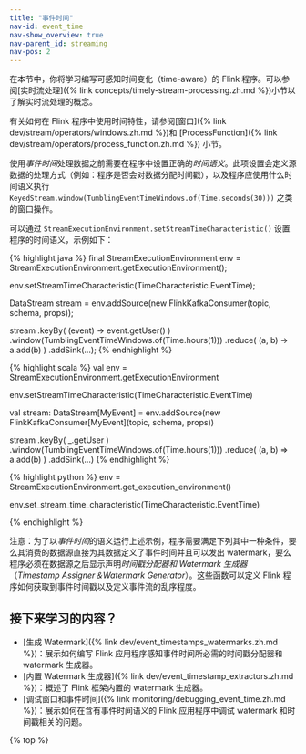 ```yaml
---
title: "事件时间"
nav-id: event_time
nav-show_overview: true
nav-parent_id: streaming
nav-pos: 2
---
```

<!--
Licensed to the Apache Software Foundation (ASF) under one
or more contributor license agreements.  See the NOTICE file
distributed with this work for additional information
regarding copyright ownership.  The ASF licenses this file
to you under the Apache License, Version 2.0 (the
"License"); you may not use this file except in compliance
with the License.  You may obtain a copy of the License at

  http://www.apache.org/licenses/LICENSE-2.0

Unless required by applicable law or agreed to in writing,
software distributed under the License is distributed on an
"AS IS" BASIS, WITHOUT WARRANTIES OR CONDITIONS OF ANY
KIND, either express or implied.  See the License for the
specific language governing permissions and limitations
under the License.
-->

在本节中，你将学习编写可感知时间变化（time-aware）的 Flink 程序。可以参阅[实时流处理]({% link concepts/timely-stream-processing.zh.md %})小节以了解实时流处理的概念。

有关如何在 Flink 程序中使用时间特性，请参阅[窗口]({% link dev/stream/operators/windows.zh.md %})和 [ProcessFunction]({% link dev/stream/operators/process_function.zh.md %}) 小节。

使用*事件时间*处理数据之前需要在程序中设置正确的*时间语义*。此项设置会定义源数据的处理方式（例如：程序是否会对数据分配时间戳），以及程序应使用什么时间语义执行 `KeyedStream.window(TumblingEventTimeWindows.of(Time.seconds(30)))` 之类的窗口操作。

可以通过 `StreamExecutionEnvironment.setStreamTimeCharacteristic()` 设置程序的时间语义，示例如下：

<div class="codetabs" markdown="1">
<div data-lang="java" markdown="1">
{% highlight java %}
final StreamExecutionEnvironment env = StreamExecutionEnvironment.getExecutionEnvironment();

env.setStreamTimeCharacteristic(TimeCharacteristic.EventTime);

DataStream<MyEvent> stream = env.addSource(new FlinkKafkaConsumer<MyEvent>(topic, schema, props));

stream
    .keyBy( (event) -> event.getUser() )
    .window(TumblingEventTimeWindows.of(Time.hours(1)))
    .reduce( (a, b) -> a.add(b) )
    .addSink(...);
{% endhighlight %}
</div>
<div data-lang="scala" markdown="1">
{% highlight scala %}
val env = StreamExecutionEnvironment.getExecutionEnvironment

env.setStreamTimeCharacteristic(TimeCharacteristic.EventTime)

val stream: DataStream[MyEvent] = env.addSource(new FlinkKafkaConsumer[MyEvent](topic, schema, props))

stream
    .keyBy( _.getUser )
    .window(TumblingEventTimeWindows.of(Time.hours(1)))
    .reduce( (a, b) => a.add(b) )
    .addSink(...)
{% endhighlight %}
</div>
<div data-lang="python" markdown="1">
{% highlight python %}
env = StreamExecutionEnvironment.get_execution_environment()

env.set_stream_time_characteristic(TimeCharacteristic.EventTime)

{% endhighlight %}
</div>
</div>

注意：为了以*事件时间*的语义运行上述示例，程序需要满足下列其中一种条件，要么其消费的数据源直接为其数据定义了事件时间并且可以发出 watermark，要么程序必须在数据源之后显示声明*时间戳分配器和 Watermark 生成器*（*Timestamp Assigner＆Watermark Generator*）。这些函数可以定义 Flink 程序如何获取到事件时间戳以及定义事件流的乱序程度。

## 接下来学习的内容？

* [生成 Watermark]({% link dev/event_timestamps_watermarks.zh.md %})：展示如何编写 Flink 应用程序感知事件时间所必需的时间戳分配器和 watermark 生成器。
* [内置 Watermark 生成器]({% link dev/event_timestamp_extractors.zh.md %})：概述了 Flink 框架内置的 watermark 生成器。
* [调试窗口和事件时间]({% link monitoring/debugging_event_time.zh.md %})：展示如何在含有事件时间语义的 Flink 应用程序中调试 watermark 和时间戳相关的问题。

{% top %}
